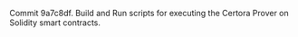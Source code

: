 Commit 9a7c8df.                    Build and Run scripts for executing the Certora Prover on Solidity smart contracts.